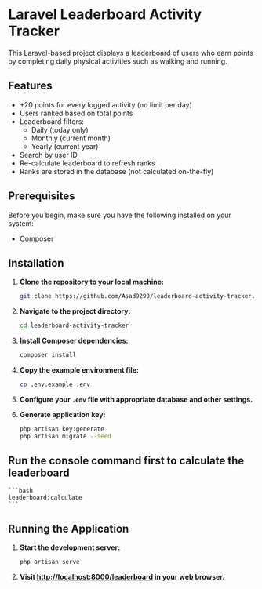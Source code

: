 # Laravel Leaderboard Activity Tracker 

This Laravel-based project displays a leaderboard of users who earn points by completing daily physical activities such as walking and running.

## Features

- +20 points for every logged activity (no limit per day)
- Users ranked based on total points
- Leaderboard filters:
  - Daily (today only)
  - Monthly (current month)
  - Yearly (current year)
- Search by user ID
- Re-calculate leaderboard to refresh ranks
- Ranks are stored in the database (not calculated on-the-fly)

## Prerequisites
Before you begin, make sure you have the following installed on your system:

- [Composer](https://getcomposer.org/)

## Installation

1. **Clone the repository to your local machine:**
    ```bash
    git clone https://github.com/Asad9299/leaderboard-activity-tracker.git
    ```

2. **Navigate to the project directory:**
    ```bash
    cd leaderboard-activity-tracker
    ```

3. **Install Composer dependencies:**
    ```bash
    composer install
    ```
4. **Copy the example environment file:**
    ```bash
    cp .env.example .env
    ```

5. **Configure your `.env` file with appropriate database and other settings.**

6. **Generate application key:**
    ```bash
    php artisan key:generate
    php artisan migrate --seed
    ```

## Run the console command first to calculate the leaderboard
    ```bash
    leaderboard:calculate
    ```
    
## Running the Application

1. **Start the development server:**
    ```bash
    php artisan serve
    ```

2. **Visit [http://localhost:8000/leaderboard](http://localhost:8000/leaderboard) in your web browser.**
